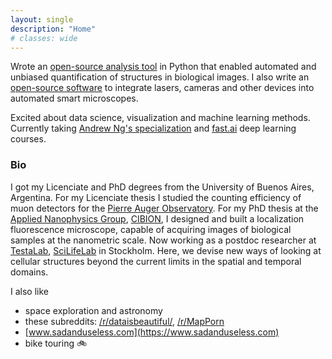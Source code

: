 ```yaml
---
layout: single
description: "Home"
# classes: wide
---
```


Wrote an [open-source analysis tool](projects/#gollum) in Python that enabled automated and unbiased quantification of structures in biological images. I also write an [open-source software](projects/#tormenta) to integrate lasers, cameras and other devices into automated smart microscopes. 

Excited about data science, visualization and machine learning methods. Currently taking [Andrew Ng's specialization](https://www.coursera.org/specializations/deep-learning) and [fast.ai](http://course.fast.ai/) deep learning courses.

### Bio

I got my Licenciate and PhD degrees from the University of Buenos Aires, Argentina. For my Licenciate thesis I studied the counting efficiency of muon detectors for the [Pierre Auger Observatory](https://www.auger.org/). For my PhD thesis at the [Applied Nanophysics Group](http://www.nano.df.uba.ar/), [CIBION](http://www.cibion-conicet.gob.ar/?lan=en), I designed and built a localization fluorescence microscope, capable of acquiring images of biological samples at the nanometric scale. Now working as a postdoc researcher at [TestaLab](http://testalab.org/), [SciLifeLab](http://www.scilifelab.se/) in Stockholm. Here, we devise new ways of looking at cellular structures beyond the current limits in the spatial and temporal domains.


I also like
* space exploration and astronomy
* these subreddits: [/r/dataisbeautiful/](https://www.reddit.com/r/dataisbeautiful/), [/r/MapPorn](https://www.reddit.com/r/MapPorn/) 
* [www.sadanduseless.com](https://www.sadanduseless.com)
* bike touring :bike:
